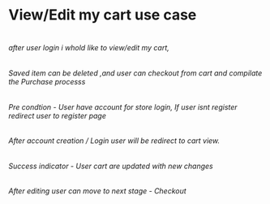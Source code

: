 # View/Edit my cart use case  <h1> 

###### after user login i whold like to view/edit  my cart,<h6> 
###### Saved item can be deleted ,and user can checkout from cart and compilate the Purchase processs  <h6> 

###### Pre condtion - User have account for store login, If user isnt register  redirect user to register page 
###### After account creation / Login user will be redirect to cart view.
###### Success indicator - User cart are updated with new changes  
###### After editing user can move to next stage - Checkout 
